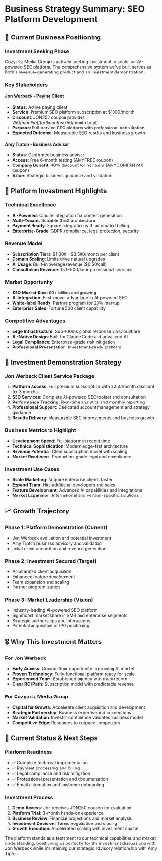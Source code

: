 # Business Strategy Summary: SEO Platform Development

## 🎯 **Current Business Positioning**

### **Investment Seeking Phase**
Cozyartz Media Group is actively seeking investment to scale our AI-powered SEO platform. The comprehensive system we've built serves as both a revenue-generating product and an investment demonstration.

### **Key Stakeholders**

#### **Jon Werbeck - Paying Client**
- **Status**: Active paying client
- **Service**: Premium SEO platform subscription at $1000/month
- **Discount**: JON250 coupon provides $250/month off for 3 months ($750/month total)
- **Purpose**: Full-service SEO platform with professional consultation
- **Expected Outcome**: Measurable SEO results and business growth

#### **Amy Tipton - Business Advisor** 
- **Status**: Confirmed business advisor
- **Access**: Free 6-month testing (AMYFREE coupon)
- **Company Benefit**: 40% discount for her team (AMYCOMPANY40 coupon)
- **Value**: Strategic business guidance and validation

## 🚀 **Platform Investment Highlights**

### **Technical Excellence**
- **AI-Powered**: Claude integration for content generation
- **Multi-Tenant**: Scalable SaaS architecture
- **Payment Ready**: Square integration with automated billing
- **Enterprise-Grade**: GDPR compliance, legal protection, security

### **Revenue Model**
- **Subscription Tiers**: $1,000 - $3,500/month per client
- **Domain Scaling**: Limits drive natural upgrades
- **AI Usage**: Built-in overage revenue ($0.50/call)
- **Consultation Revenue**: $150-$500/hour professional services

### **Market Opportunity**
- **SEO Market Size**: $9+ billion and growing
- **AI Integration**: First-mover advantage in AI-powered SEO
- **White-label Ready**: Partner program for 20% markup
- **Enterprise Sales**: Fortune 500 client capability

### **Competitive Advantages**
- **Edge Infrastructure**: Sub-100ms global response via Cloudflare
- **AI-Native Design**: Built for Claude Code and advanced AI
- **Legal Compliance**: Enterprise-grade risk mitigation
- **Professional Presentation**: Investment-ready platform

## 💼 **Investment Demonstration Strategy**

### **Jon Werbeck Client Service Package**
1. **Platform Access**: Full premium subscription with $250/month discount for 3 months
2. **SEO Services**: Complete AI-powered SEO toolset and consultation
3. **Performance Tracking**: Real-time analytics and monthly reporting
4. **Professional Support**: Dedicated account management and strategy guidance
5. **Results Delivery**: Measurable SEO improvements and business growth

### **Business Metrics to Highlight**
- **Development Speed**: Full platform in record time
- **Technical Sophistication**: Modern edge-first architecture
- **Revenue Potential**: Clear subscription model with scaling
- **Market Readiness**: Production-grade legal and compliance

### **Investment Use Cases**
- **Scale Marketing**: Acquire enterprise clients faster
- **Expand Team**: Hire additional developers and sales
- **Feature Development**: Advanced AI capabilities and integrations
- **Market Expansion**: International and vertical-specific solutions

## 📈 **Growth Trajectory**

### **Phase 1: Platform Demonstration** (Current)
- Jon Werbeck evaluation and potential investment
- Amy Tipton business advisory and validation
- Initial client acquisition and revenue generation

### **Phase 2: Investment Secured** (Target)
- Accelerated client acquisition
- Enhanced feature development
- Team expansion and scaling
- Partner program launch

### **Phase 3: Market Leadership** (Vision)
- Industry-leading AI-powered SEO platform
- Significant market share in SMB and enterprise segments
- Strategic partnerships and integrations
- Potential acquisition or IPO positioning

## 🎖️ **Why This Investment Matters**

### **For Jon Werbeck**
- **Early Access**: Ground-floor opportunity in growing AI market
- **Proven Technology**: Fully-functional platform ready for scale
- **Experienced Team**: Established agency with track record
- **Clear ROI Path**: Subscription model with predictable revenue

### **For Cozyartz Media Group**
- **Capital for Growth**: Accelerate client acquisition and development
- **Strategic Partnership**: Business expertise and connections
- **Market Validation**: Investor confidence validates business model
- **Competitive Edge**: Resources to outpace competitors

## 🔄 **Current Status & Next Steps**

### **Platform Readiness**
- ✅ Complete technical implementation
- ✅ Payment processing and billing
- ✅ Legal compliance and risk mitigation
- ✅ Professional presentation and documentation
- ✅ Email automation and customer onboarding

### **Investment Process**
1. **Demo Access**: Jon receives JON250 coupon for evaluation
2. **Platform Trial**: 3-month hands-on experience 
3. **Business Review**: Financial projections and market analysis
4. **Investment Decision**: Terms negotiation and closing
5. **Growth Execution**: Accelerated scaling with investment capital

The platform stands as a testament to our technical capabilities and market understanding, positioning us perfectly for the investment discussions with Jon Werbeck while maintaining our strategic advisory relationship with Amy Tipton.